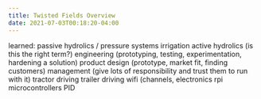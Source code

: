```yaml
---
title: Twisted Fields Overview
date: 2021-07-03T00:18:20-04:00
---
```


learned:
passive hydrolics / pressure systems
irrigation
active hydrolics (is this the right term?)
engineering (prototyping, testing, experimentation, hardening a solution)
product design (prototype, market fit, finding customers)
management (give lots of responsibility and trust them to run with it)
tractor driving
trailer driving
wifi (channels, 
electronics
rpi
microcontrollers
PID


